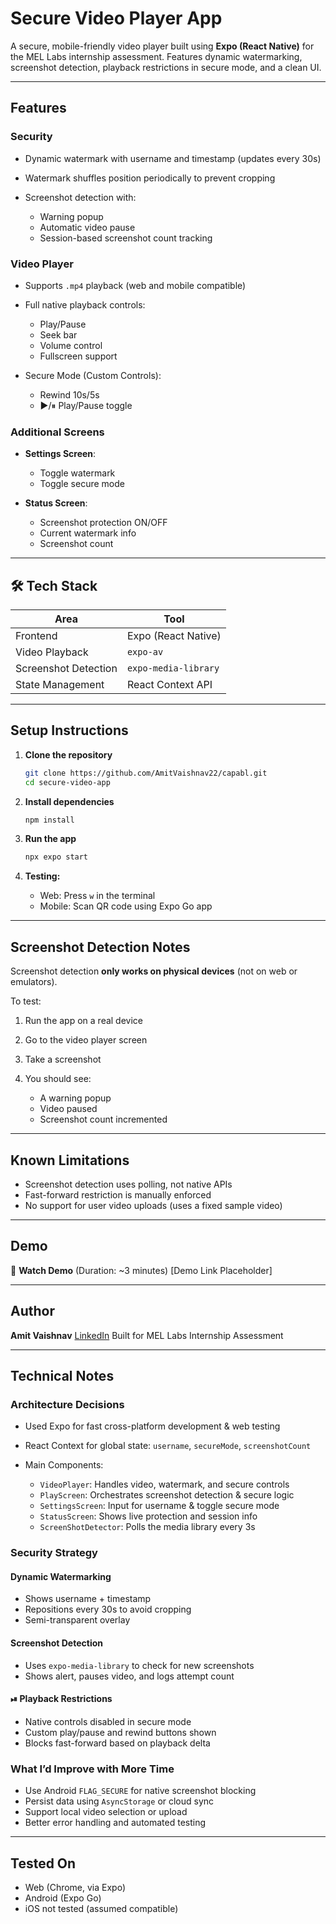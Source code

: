 # Secure Video Player App

A secure, mobile-friendly video player built using **Expo (React Native)** for the MEL Labs internship assessment.
Features dynamic watermarking, screenshot detection, playback restrictions in secure mode, and a clean UI.

---

## Features

###  Security

* Dynamic watermark with username and timestamp (updates every 30s)
* Watermark shuffles position periodically to prevent cropping
* Screenshot detection with:

  * Warning popup
  * Automatic video pause
  * Session-based screenshot count tracking

###  Video Player

* Supports `.mp4` playback (web and mobile compatible)
* Full native playback controls:

  * Play/Pause
  * Seek bar
  * Volume control
  * Fullscreen support
* Secure Mode (Custom Controls):

  *  Rewind 10s/5s
  * ▶/⏸ Play/Pause toggle

###  Additional Screens

* **Settings Screen**:

  * Toggle watermark
  * Toggle secure mode
* **Status Screen**:

  * Screenshot protection ON/OFF
  * Current watermark info
  * Screenshot count

---

## 🛠 Tech Stack

| Area                 | Tool                 |
| -------------------- | -------------------- |
| Frontend             | Expo (React Native)  |
| Video Playback       | `expo-av`            |
| Screenshot Detection | `expo-media-library` |
| State Management     | React Context API    |

---

##  Setup Instructions

1. **Clone the repository**

   ```bash
   git clone https://github.com/AmitVaishnav22/capabl.git
   cd secure-video-app
   ```

2. **Install dependencies**

   ```bash
   npm install
   ```

3. **Run the app**

   ```bash
   npx expo start
   ```

4. **Testing:**

   * Web: Press `w` in the terminal
   * Mobile: Scan QR code using Expo Go app

---

##  Screenshot Detection Notes

Screenshot detection **only works on physical devices** (not on web or emulators).

To test:

1. Run the app on a real device
2. Go to the video player screen
3. Take a screenshot
4. You should see:

   * A warning popup
   * Video paused
   * Screenshot count incremented

---

## Known Limitations

* Screenshot detection uses polling, not native APIs
* Fast-forward restriction is manually enforced
* No support for user video uploads (uses a fixed sample video)

---

##  Demo

🎥 **Watch Demo** (Duration: \~3 minutes)
\[Demo Link Placeholder]

---

##  Author

**Amit Vaishnav**
[LinkedIn](https://www.linkedin.com/in/amit-vaishnav-678b04236/)
Built for MEL Labs Internship Assessment

---

##  Technical Notes

###  Architecture Decisions

* Used Expo for fast cross-platform development & web testing
* React Context for global state: `username`, `secureMode`, `screenshotCount`
* Main Components:

  * `VideoPlayer`: Handles video, watermark, and secure controls
  * `PlayScreen`: Orchestrates screenshot detection & secure logic
  * `SettingsScreen`: Input for username & toggle secure mode
  * `StatusScreen`: Shows live protection and session info
  * `ScreenShotDetector`: Polls the media library every 3s

###  Security Strategy

####  Dynamic Watermarking

* Shows username + timestamp
* Repositions every 30s to avoid cropping
* Semi-transparent overlay

####  Screenshot Detection

* Uses `expo-media-library` to check for new screenshots
* Shows alert, pauses video, and logs attempt count

#### ⏯ Playback Restrictions

* Native controls disabled in secure mode
* Custom play/pause and rewind buttons shown
* Blocks fast-forward based on playback delta

###  What I’d Improve with More Time

* Use Android `FLAG_SECURE` for native screenshot blocking
* Persist data using `AsyncStorage` or cloud sync
* Support local video selection or upload
* Better error handling and automated testing

---

##  Tested On

*  Web (Chrome, via Expo)
*  Android (Expo Go)
*  iOS not tested (assumed compatible)

